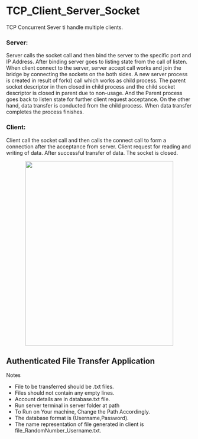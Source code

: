 # TCP_Client_Server_Socket

TCP Concurrent Sever ti handle multiple clients.

### Server:
Server calls the socket call and then bind the server to the specific port and IP Address.
After binding server goes to listing state from the call of listen. When client connect to the
server, server accept call works and join the bridge by connecting the sockets on the both sides.
A new server process is created in result of fork() call which works as child process.
The parent socket descriptor in then closed in child process and the child socket descriptor is
closed in parent due to non-usage. And the Parent process goes back to listen state for further
client request acceptance. On the other hand, data transfer is conducted from the child process.
When data transfer completes the process finishes.

### Client:
Client call the socket call and then calls the connect call to form a connection after the
acceptance from server. Client request for reading and writing of data. After successful transfer
of data. The socket is closed. 

<p align="center">
  <img width="400" height="500" src="https://www.cs.dartmouth.edu/~campbell/cs60/TCPsockets.jpg">
</p>


## Authenticated File Transfer Application
Notes
* File to be transferred should be .txt files.
* Files should not contain any empty lines.
* Account details are in database.txt file.
* Run server terminal in server folder at path
* To Run on Your machine, Change the Path Accordingly.
* The database format is (Username,Password).
* The name representation of file generated in client is file_RandomNumber_Username.txt.


